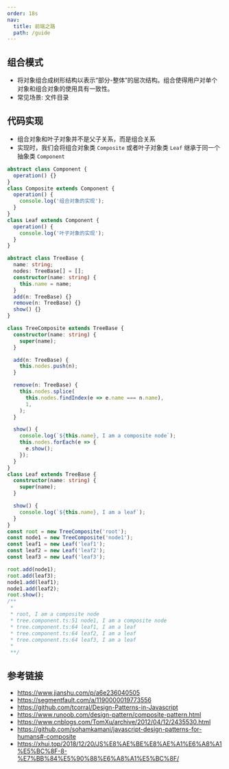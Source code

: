 ```yaml
---
order: 18s
nav:
  title: 前端之路
  path: /guide
---
```


## 组合模式

- 将对象组合成树形结构以表示“部分-整体”的层次结构。组合使得用户对单个对象和组合对象的使用具有一致性。
- 常见场景: 文件目录

## 代码实现

- 组合对象和叶子对象并不是父子关系，而是组合关系
- 实现时，我们会将组合对象类 `Composite` 或者叶子对象类 `Leaf` 继承于同一个抽象类 `Component`

```typescript
abstract class Component {
  operation() {}
}
class Composite extends Component {
  operation() {
    console.log('组合对象的实现');
  }
}
class Leaf extends Component {
  operation() {
    console.log('叶子对象的实现');
  }
}
```

```typescript
abstract class TreeBase {
  name: string;
  nodes: TreeBase[] = [];
  constructor(name: string) {
    this.name = name;
  }
  add(n: TreeBase) {}
  remove(n: TreeBase) {}
  show() {}
}

class TreeComposite extends TreeBase {
  constructor(name: string) {
    super(name);
  }

  add(n: TreeBase) {
    this.nodes.push(n);
  }

  remove(n: TreeBase) {
    this.nodes.splice(
      this.nodes.findIndex(e => e.name === n.name),
      1,
    );
  }

  show() {
    console.log(`${this.name}, I am a composite node`);
    this.nodes.forEach(e => {
      e.show();
    });
  }
}
class Leaf extends TreeBase {
  constructor(name: string) {
    super(name);
  }

  show() {
    console.log(`${this.name}, I am a leaf`);
  }
}
const root = new TreeComposite('root');
const node1 = new TreeComposite('node1');
const leaf1 = new Leaf('leaf1');
const leaf2 = new Leaf('leaf2');
const leaf3 = new Leaf('leaf3');

root.add(node1);
root.add(leaf3);
node1.add(leaf1);
node1.add(leaf2);
root.show();
/**
 *
 * root, I am a composite node
 * tree.component.ts:51 node1, I am a composite node
 * tree.component.ts:64 leaf1, I am a leaf
 * tree.component.ts:64 leaf2, I am a leaf
 * tree.component.ts:64 leaf3, I am a leaf
 *
 **/
```

## 参考链接

- https://www.jianshu.com/p/a6e236040505
- https://segmentfault.com/a/1190000019773556
- https://github.com/tcorral/Design-Patterns-in-Javascript
- https://www.runoob.com/design-pattern/composite-pattern.html
- https://www.cnblogs.com/TomXu/archive/2012/04/12/2435530.html
- https://github.com/sohamkamani/javascript-design-patterns-for-humans#-composite
- https://xhui.top/2018/12/20/JS%E8%AE%BE%E8%AE%A1%E6%A8%A1%E5%BC%8F-8-%E7%BB%84%E5%90%88%E6%A8%A1%E5%BC%8F/
